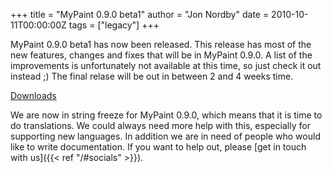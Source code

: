 +++
title = "MyPaint 0.9.0 beta1"
author = "Jon Nordby"
date = 2010-10-11T00:00:00Z
tags = ["legacy"]
+++

MyPaint 0.9.0 beta1 has now been released. This release has most of the new features,
changes and fixes that will be in MyPaint 0.9.0. A list of the improvements is unfortunately
not available at this time, so just check it out instead ;) The final relase will
be out in between 2 and 4 weeks time.

[Downloads](https://github.com/mypaint/mypaint/releases/tag/v0.9.0-beta1)

We are now in string freeze for MyPaint 0.9.0, which means that it is time to do
translations. We could always need more help with this, especially for supporting
new languages. In addition we are in need of people who would like to write documentation. 
If you want to help out, please [get in touch with us]({{< ref "/#socials" >}}).

